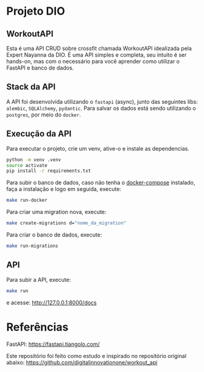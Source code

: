 # Projeto DIO
## WorkoutAPI

Esta é uma API CRUD sobre crossfit chamada WorkoutAPI idealizada pela Expert Nayanna da DIO. 
É uma API simples e completa, seu intuito é ser hands-on, mas com o necessário para você aprender como utilizar o FastAPI e banco de dados.

## Stack da API

A API foi desenvolvida utilizando o `fastapi` (async), junto das seguintes libs: `alembic`, `SQLAlchemy`, `pydantic`. Para salvar os dados está sendo utilizando o `postgres`, por meio do `docker`.

## Execução da API

Para executar o projeto, crie um venv, ative-o e instale as dependencias.

```bash
python -m venv .venv
source activate
pip install -r requirements.txt
```
Para subir o banco de dados, caso não tenha o [docker-compose](https://docs.docker.com/compose/install/linux/) instalado, faça a instalação e logo em seguida, execute:

```bash
make run-docker
```
Para criar uma migration nova, execute:

```bash
make create-migrations d="nome_da_migration"
```

Para criar o banco de dados, execute:

```bash
make run-migrations
```

## API

Para subir a API, execute:
```bash
make run
```
e acesse: http://127.0.0.1:8000/docs

# Referências

FastAPI: https://fastapi.tiangolo.com/

Este repositório foi feito como estudo e inspirado no repositório original abaixo:
https://github.com/digitalinnovationone/workout_api 